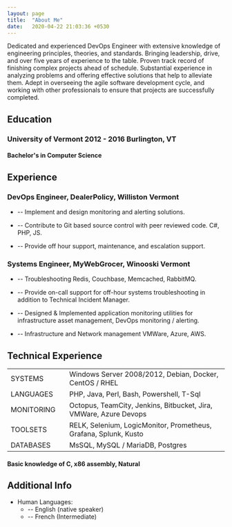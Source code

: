 ```yaml
---
layout: page
title:  "About Me"
date:   2020-04-22 21:03:36 +0530
---
```




Dedicated and experienced DevOps Engineer with extensive knowledge of engineering principles, theories, and standards. Bringing leadership, drive, and over five years of experience to the table. Proven track record of finishing complex projects ahead of schedule. Substantial experience in analyzing problems and offering effective solutions that help to alleviate them. Adept in overseeing the agile software development cycle, and working with other professionals to ensure that projects are successfully completed.


## Education
### University of Vermont 2012 - 2016 Burlington, VT
#### Bachelor's in Computer Science

## Experience
### DevOps Engineer, DealerPolicy, Williston Vermont 

* -- Implement and design monitoring and alerting solutions.

* -- Contribute to Git based source control with peer reviewed code. C#, PHP, JS.

* -- Provide off hour support, maintenance,  and escalation support. 


### Systems Engineer, MyWebGrocer, Winooski Vermont 

* -- Troubleshooting Redis, Couchbase, Memcached, RabbitMQ.

* -- Provide on-call support for off-hour systems troubleshooting in addition to Technical Incident Manager.

* -- Designed & Implemented application monitoring utilities for infrastructure asset management, DevOps monitoring / alerting.
* -- Infrastructure and Network management VMWare, Azure, AWS.

## Technical Experience

||||
|-------|--------|--------|
| SYSTEMS | | Windows Server 2008/2012, Debian, Docker, CentOS / RHEL | 
| LANGUAGES | | PHP, Java, Perl, Bash, Powershell, T-Sql | 
| MONITORING | | Octopus, TeamCity, Jenkins, Bitbucket, Jira, VMWare, Azure Devops | 
| TOOLSETS | | RELK, Selenium, LogicMonitor, Prometheus, Grafana, Splunk, Kusto | 
| DATABASES |  | MsSQL, MySQL / MariaDB, Postgres | 

####   Basic knowledge of **C**, **x86 assembly**, **Natural**

Additional Info
----------------------------------------

* Human Languages:
     * -- English (native speaker)
     * -- French (Intermediate)

